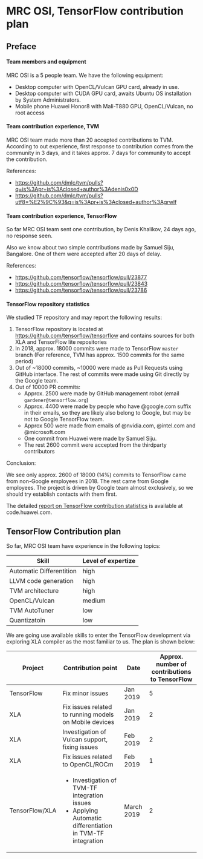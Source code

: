 MRC OSI, TensorFlow contribution plan
=====================================

Preface
-------

#### Team members and equipment

MRC OSI is a 5 people team. We have the following equipment:

 * Desktop computer with OpenCL/Vulcan GPU card, already in use.
 * Desktop computer with CUDA GPU card, awaits Ubuntu OS installation by System Administrators.
 * Mobile phone Huawei Honor8 with Mali-T880 GPU, OpenCL/Vulcan, no root access
 
#### Team contribution experience, TVM

MRC OSI team made more than 20 accepted contributions to TVM.
According to out experience, first response to contribution comes from the community in
3 days, and it takes approx. 7 days for community to accept the contribution.

References:
* https://github.com/dmlc/tvm/pulls?q=is%3Apr+is%3Aclosed+author%3Adenis0x0D
* https://github.com/dmlc/tvm/pulls?utf8=%E2%9C%93&q=is%3Apr+is%3Aclosed+author%3Agrwlf

#### Team contribution experience, TensorFlow

So far MRC OSI team sent one contribution, by Denis Khalikov, 24 days ago, no response seen.

Also we know about two simple contributions made by Samuel Siju, Bangalore. One of them were accepted
after 20 days of delay.

References:
 * https://github.com/tensorflow/tensorflow/pull/23877
 * https://github.com/tensorflow/tensorflow/pull/23843
 * https://github.com/tensorflow/tensorflow/pull/23786

#### TensorFlow repository statistics

We studied TF repository and may report the following results:
 1. TensorFlow repository is located at https://github.com/tensorflow/tensorflow and contains sources 
    for both XLA and TensorFlow lite repositories
 2. In 2018, approx. 18000 commits were made to TensorFlow `master` branch (For reference, TVM has approx.
    1500 commits for the same period)
 3. Out of ~18000 commits, ~10000 were made as Pull Requests using GitHub interface. The rest
    of commits were made using Git directly by the Google team.
 4. Out of 10000 PR commits:
    * Approx. 2500 were made by GitHub management robot (email `gardener@tensorflow.org`)
    * Approx. 4400 were made by people who have @google.com suffix in their emails, so they are likely
      also belong to Google, but may be not to Google TensorFlow team.
    * Approx 500 were made from emails of @nvidia.com, @intel.com and @microsoft.com
    * One commit from Huawei were made by Samuel Siju.
    * The rest 2600 commit were accepted from the thirdparty contributors
    
Conclusion:

We see only approx. 2600 of 18000 (14%) commits to TensorFlow came from non-Google employees in 2018. The
rest came from Google employees. The project is driven by Google team almost exclusively, so we should
try establish contacts with them first.

The detailed [report on TensorFlow contribution statistics](http://code.huawei.com/snippets/1158) is available
at code.huawei.com.
 
TensorFlow Contribution plan
----------------------------

So far, MRC OSI team have experience in the following topics:

|Skill|Level of expertize|
|-|-|
| Automatic Differentition | high |
| LLVM code generation | high |
| TVM architecture     | high |
| OpenCL/Vulcan        | medium |
| TVM AutoTuner        | low |
| Quantizatoin         | low |

We are going use available skills to enter the TensorFlow development via exploring XLA compiler as the most familiar to us.
The plan is shown below:

| Project | Contribution point | Date | Approx. number of contributions to TensorFlow |
|-|-|-|-|
| TensorFlow | Fix minor issues | Jan 2019 | 5 |
| XLA | Fix issues related to running models on Mobile devices | Jan 2019 | 2 |
| XLA | Investigation of Vulcan support, fixing issues | Feb 2019 | 2 |
| XLA | Fix issues related to OpenCL/ROCm | Feb 2019 | 1 |
| TensorFlow/XLA | <ul><li>Investigation of TVM-TF integration issues</li><li>Applying Automatic differentiation in TVM-TF integration</li></ul> | March 2019 | 2 |


